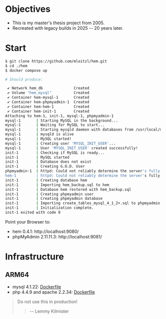 # Objectives

- This is my master's thesis project from 2005.
- Recreated with legacy builds in 2025 -- 20 years later.

# Start


```sh
$ git clone https://github.com/mloitzl/hem.git
$ cd ./hem
$ docker compose up

# Should produce:

 ✔ Network hem_db              Created                                                                               0.0s
 ✔ Volume "hem_mysql"          Created                                                                               0.0s
 ✔ Container hem-mysql-1       Created                                                                               0.2s
 ✔ Container hem-phpmyadmin-1  Created                                                                               0.3s
 ✔ Container hem-hem-1         Created                                                                               0.3s
 ✔ Container hem-init-1        Created                                                                               0.1s
Attaching to hem-1, init-1, mysql-1, phpmyadmin-1
mysql-1       | Starting MySQL in the background...
mysql-1       | Waiting for MySQL to start...
mysql-1       | Starting mysqld daemon with databases from /usr/local/mysql/var
mysql-1       | mysqld is alive
mysql-1       | MySQL started!
mysql-1       | Creating user 'MYSQL_INIT_USER'...
mysql-1       | User 'MYSQL_INIT_USER' created successfully!
init-1        | Checking if MySQL is ready...
init-1        | MySQL started
init-1        | Database does not exist
init-1        | Creating G.O.D. User
phpmyadmin-1  | httpd: Could not reliably determine the server's fully qualified domain name, using 172.18.0.5 for ServerName
hem-1         | httpd: Could not reliably determine the server's fully qualified domain name, using 172.18.0.3 for ServerName
init-1        | Creating database hem
init-1        | Importing hem_backup.sql to hem
init-1        | Database hem restored with hem_backup.sql
init-1        | Creating phpmyadmin user
init-1        | Creating phpmyadmin database
init-1        | Importing create_tables_mysql_4_1_2+.sql to phpmyadmin
init-1        | Initialization complete.
init-1 exited with code 0
```

Point your Browser to:
- hem 0.4.1: http://localhost:9080/
- phpMyAdmin 2.11.11.3: http://localhost:9081/

# Infrastructure

## ARM64

- mysql 4.1.22: [Dockerfile](https://github.com/mloitzl/php4-mysql4-apache2.2-docker/blob/master/Dockerfile.alpine.mysql.arm64)
- php 4.4.9 and apache 2.2.34: [Dockerfile](https://github.com/mloitzl/php4-mysql4-apache2.2-docker/blob/master/Dockerfile.alpine.arm64)

> Do not use this in production!
>> -- Lemmy Kilmister